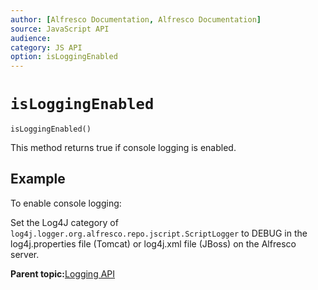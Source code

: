 ```yaml
---
author: [Alfresco Documentation, Alfresco Documentation]
source: JavaScript API
audience: 
category: JS API
option: isLoggingEnabled
---
```


# ```isLoggingEnabled```

`isLoggingEnabled()`

This method returns true if console logging is enabled.

## Example

To enable console logging:

Set the Log4J category of `log4j.logger.org.alfresco.repo.jscript.ScriptLogger` to DEBUG in the log4j.properties file \(Tomcat\) or log4j.xml file \(JBoss\) on the Alfresco server.

**Parent topic:**[Logging API](../references/API-JS-Logging.md)

